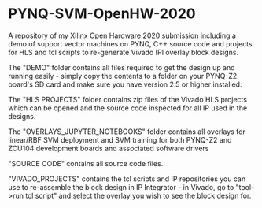 # PYNQ-SVM-OpenHW-2020
A repository of my Xilinx Open Hardware 2020 submission including a demo of support vector machines on PYNQ, C++ source code and projects for HLS and tcl scripts to re-generate Vivado IPI overlay block designs.

The "DEMO" folder contains all files required to get the design up and running easily - simply copy the contents to a folder on your PYNQ-Z2 board's SD card and make sure you have version 2.5 or higher installed.

The "HLS PROJECTS" folder contains zip files of the Vivado HLS projects which can be opened and the source code inspected for all IP used in the designs.

The "OVERLAYS_JUPYTER_NOTEBOOKS" folder contains all overlays for linear/RBF SVM deployment and SVM training for both PYNQ-Z2 and ZCU104 development boards and associated software drivers

"SOURCE CODE" contains all source code files.

"VIVADO_PROJECTS" contains the tcl scripts and IP repositories you can use to re-assemble the block design in IP Integrator - in Vivado, go to "tool->run tcl script" and select the overlay you wish to see the block design for.
